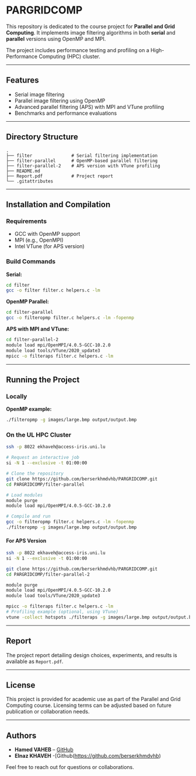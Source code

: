 # PARGRIDCOMP

This repository is dedicated to the course project for **Parallel and Grid Computing**. It implements image filtering algorithms in both **serial** and **parallel** versions using OpenMP and MPI.

The project includes performance testing and profiling on a High-Performance Computing (HPC) cluster.

---

## Features

- Serial image filtering
- Parallel image filtering using OpenMP
- Advanced parallel filtering (APS) with MPI and VTune profiling
- Benchmarks and performance evaluations

---

## Directory Structure

```
.
├── filter               # Serial filtering implementation
├── filter-parallel      # OpenMP-based parallel filtering
├── filter-parallel-2    # APS version with VTune profiling
├── README.md
├── Report.pdf           # Project report
└── .gitattributes
```

---

## Installation and Compilation

### Requirements

- GCC with OpenMP support
- MPI (e.g., OpenMPI)
- Intel VTune (for APS version)

### Build Commands

**Serial:**
```bash
cd filter
gcc -o filter filter.c helpers.c -lm
```

**OpenMP Parallel:**
```bash
cd filter-parallel
gcc -o filteropmp filter.c helpers.c -lm -fopenmp
```

**APS with MPI and VTune:**
```bash
cd filter-parallel-2
module load mpi/OpenMPI/4.0.5-GCC-10.2.0
module load tools/VTune/2020_update3
mpicc -o filteraps filter.c helpers.c -lm
```

---

## Running the Project

### Locally

**OpenMP example:**
```bash
./filteropmp -g images/large.bmp output/output.bmp
```

### On the UL HPC Cluster

```bash
ssh -p 8022 ekhaveh@access-iris.uni.lu

# Request an interactive job
si -N 1 --exclusive -t 01:00:00

# Clone the repository
git clone https://github.com/berserkhmdvhb/PARGRIDCOMP.git
cd PARGRIDCOMP/filter-parallel

# Load modules
module purge
module load mpi/OpenMPI/4.0.5-GCC-10.2.0

# Compile and run
gcc -o filteropmp filter.c helpers.c -lm -fopenmp
./filteropmp -g images/large.bmp output/output.bmp
```

#### For APS Version

```bash
ssh -p 8022 ekhaveh@access-iris.uni.lu
si -N 1 --exclusive -t 01:00:00

git clone https://github.com/berserkhmdvhb/PARGRIDCOMP.git
cd PARGRIDCOMP/filter-parallel-2

module purge
module load mpi/OpenMPI/4.0.5-GCC-10.2.0
module load tools/VTune/2020_update3

mpicc -o filteraps filter.c helpers.c -lm
# Profiling example (optional, using VTune)
vtune -collect hotspots ./filteraps -g images/large.bmp output/output.bmp
```

---

## Report

The project report detailing design choices, experiments, and results is available as `Report.pdf`.

---

## License

This project is provided for academic use as part of the Parallel and Grid Computing course. Licensing terms can be adjusted based on future publication or collaboration needs.

---

## Authors

- **Hamed VAHEB**  – [GitHub](https://github.com/berserkhmdvhb)
- **Elnaz KHAVEH** -[Github(https://github.com/berserkhmdvhb)

Feel free to reach out for questions or collaborations.
